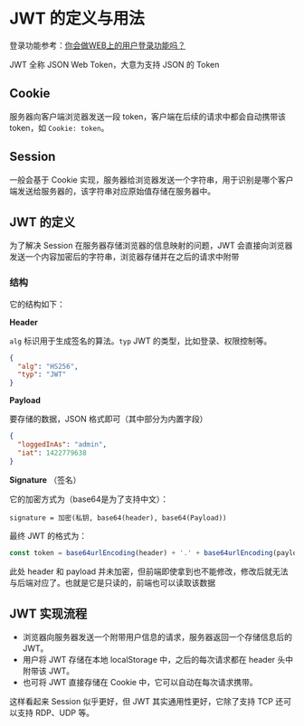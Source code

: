 # JWT 的定义与用法

登录功能参考：[你会做WEB上的用户登录功能吗？](./web-login.md)

JWT 全称 JSON Web Token，大意为支持 JSON 的 Token

## Cookie

服务器向客户端浏览器发送一段 token，客户端在后续的请求中都会自动携带该 token，如 `Cookie: token`。

## Session

一般会基于 Cookie 实现，服务器给浏览器发送一个字符串，用于识别是哪个客户端发送给服务器的，该字符串对应原始值存储在服务器中。

## JWT 的定义

为了解决 Session 在服务器存储浏览器的信息映射的问题，JWT 会直接向浏览器发送一个内容加密后的字符串，浏览器存储并在之后的请求中附带

### 结构

它的结构如下：

**Header**

`alg` 标识用于生成签名的算法。`typ` JWT 的类型，比如登录、权限控制等。

```json
{
  "alg": "HS256",
  "typ": "JWT"
}
```

**Payload**

要存储的数据，JSON 格式即可（其中部分为内置字段）

```json
{
  "loggedInAs": "admin",
  "iat": 1422779638
}
```

**Signature** （签名）

它的加密方式为（base64是为了支持中文）：

```
signature = 加密(私钥, base64(header), base64(Payload))
```

最终 JWT 的格式为：

```js
const token = base64urlEncoding(header) + '.' + base64urlEncoding(payload) + '.' + base64urlEncoding(signature)
```

此处 header 和 payload 并未加密，但前端即使拿到也不能修改，修改后就无法与后端对应了。也就是它是只读的，前端也可以读取该数据

## JWT 实现流程

- 浏览器向服务器发送一个附带用户信息的请求，服务器返回一个存储信息后的 JWT。
- 用户将 JWT 存储在本地 localStorage 中，之后的每次请求都在 header 头中附带该 JWT。
- 也可将 JWT 直接存储在 Cookie 中，它可以自动在每次请求携带。

这样看起来 Session 似乎更好，但 JWT 其实通用性更好，它除了支持 TCP 还可以支持 RDP、UDP 等。